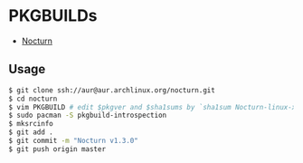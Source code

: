 # PKGBUILDs

- [Nocturn](https://aur.archlinux.org/packages/nocturn/)

## Usage

```bash
$ git clone ssh://aur@aur.archlinux.org/nocturn.git
$ cd nocturn
$ vim PKGBUILD # edit $pkgver and $sha1sums by `sha1sum Nocturn-linux-x64.zip`
$ sudo pacman -S pkgbuild-introspection
$ mksrcinfo
$ git add .
$ git commit -m "Nocturn v1.3.0"
$ git push origin master
```
